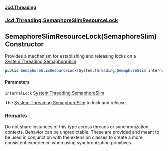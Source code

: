 #### [Jcd.Threading](index.md 'index')
### [Jcd.Threading](Jcd.Threading.md 'Jcd.Threading').[SemaphoreSlimResourceLock](SemaphoreSlimResourceLock.md 'Jcd.Threading.SemaphoreSlimResourceLock')

## SemaphoreSlimResourceLock(SemaphoreSlim) Constructor

Provides a mechanism for establishing and releasing locks on a [System.Threading.SemaphoreSlim](https://docs.microsoft.com/en-us/dotnet/api/System.Threading.SemaphoreSlim 'System.Threading.SemaphoreSlim').

```csharp
public SemaphoreSlimResourceLock(System.Threading.SemaphoreSlim internalLock);
```
#### Parameters

<a name='Jcd.Threading.SemaphoreSlimResourceLock.SemaphoreSlimResourceLock(System.Threading.SemaphoreSlim).internalLock'></a>

`internalLock` [System.Threading.SemaphoreSlim](https://docs.microsoft.com/en-us/dotnet/api/System.Threading.SemaphoreSlim 'System.Threading.SemaphoreSlim')

The [System.Threading.SemaphoreSlim](https://docs.microsoft.com/en-us/dotnet/api/System.Threading.SemaphoreSlim 'System.Threading.SemaphoreSlim') to lock and release.

### Remarks

Do not share instances of this type across threads or synchronization contexts.
Behavior can be unpredictable. These are provided and meant to be used in conjunction
with the extension classes to create a more consistent experience when using
synchronization primitives.
